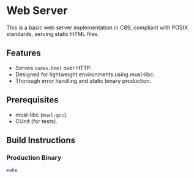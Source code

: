 <!--
 Copyright 2024 Enveng Group - Simon French-Bluhm and Adrian Gallo.
 SPDX-License-Identifier: 	AGPL-3.0-or-later
-->
# Web Server

This is a basic web server implementation in C89, compliant with POSIX standards, serving static HTML files.

## Features
- Serves `index.html` over HTTP.
- Designed for lightweight environments using musl-libc.
- Thorough error handling and static binary production.

## Prerequisites
- musl-libc (`musl-gcc`).
- CUnit (for tests).

## Build Instructions
### Production Binary
```bash
make
